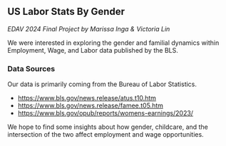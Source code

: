 ## US Labor Stats By Gender

*EDAV 2024 Final Project by Marissa Inga & Victoria Lin*

We were interested in exploring the gender and familial dynamics within Employment, Wage, and Labor data published by the BLS. 

### Data Sources

Our data is primarily coming from the Bureau of Labor Statistics. 

- https://www.bls.gov/news.release/atus.t10.htm
- https://www.bls.gov/news.release/famee.t05.htm
- https://www.bls.gov/opub/reports/womens-earnings/2023/

We hope to find some insights about how gender, childcare, and the intersection of the two affect employment and wage opportunities.